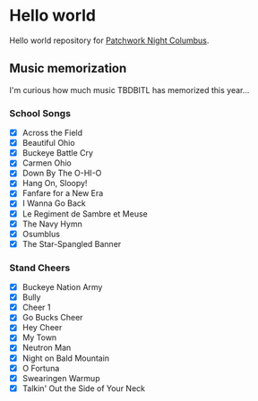 # Hello world

Hello world repository for [Patchwork Night Columbus](https://github.com/blog/1926-patchwork-night-columbus-ohio-edition).

## Music memorization

I'm curious how much music TBDBITL has memorized this year...

### School Songs

- [x] Across the Field
- [x] Beautiful Ohio
- [x] Buckeye Battle Cry
- [x] Carmen Ohio
- [x] Down By The O-HI-O
- [x] Hang On, Sloopy!
- [x] Fanfare for a New Era
- [x] I Wanna Go Back
- [x] Le Regiment de Sambre et Meuse
- [x] The Navy Hymn
- [x] Osumblus
- [x] The Star-Spangled Banner

### Stand Cheers

- [x] Buckeye Nation Army
- [x] Bully
- [x] Cheer 1
- [x] Go Bucks Cheer
- [x] Hey Cheer
- [x] My Town
- [x] Neutron Man
- [x] Night on Bald Mountain
- [x] O Fortuna
- [x] Swearingen Warmup
- [x] Talkin' Out the Side of Your Neck
